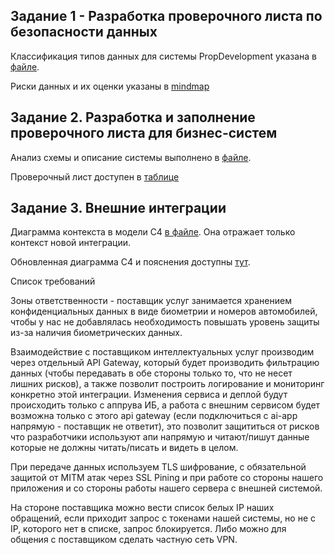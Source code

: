 ## Задание 1 - Разработка проверочного листа по безопасности данных

Классификация типов данных для системы PropDevelopment указана в [файле](Exc1/ANALYZE.md).

Риски данных и их оценки указаны в [mindmap](Exc1/mindmap.drawio)

## Задание 2. Разработка и заполнение проверочного листа для бизнес-систем

Анализ схемы и описание системы выполнено в [файле](Exc2/ANALYZE.md).

Проверочный лист доступен в [таблице](Exc2/checklist.xlsx)

## Задание 3. Внешние интеграции

Диаграмма контекста в модели C4 [в файле](Exc3/PropDevelopment_С4_model-context.drawio). Она отражает только контекст новой интеграции.

Обновленная диаграмма C4 и пояснения доступны [тут](Exc3/PropDevelopment_С4_model.drawio).


Список требований

Зоны ответственности - поставщик услуг занимается хранением конфиденциальных данных в виде биометрии и номеров автомобилей, чтобы у нас не добавлялась необходимость повышать уровень защиты из-за наличия биометрических данных.

Взаимодействие с поставщиком интеллектуальных услуг производим через отдельный API Gateway, который будет производить фильтрацию данных (чтобы передавать в обе стороны только то, что не несет лишних рисков), а также позволит построить логирование и мониторинг конкретно этой интеграции. Изменения сервиса и деплой будут происходить только с аппрува ИБ, а работа с внешним сервисом будет возможна только с этого api gateway (если подключиться с ai-app напрямую - поставщик не ответит), это позволит защититься от рисков что разработчики используют апи напрямую и читают/пишут данные которые не должны читать/писать и видеть в целом.

При передаче данных используем TLS шифрование, с обязательной защитой от MITM атак через SSL Pining и при работе со стороны нашего приложения и со стороны работы нашего сервера с внешней системой.

На стороне поставщика можно вести список белых IP наших обращений, если приходит запрос с токенами нашей системы, но не с IP, которого нет в списке, запрос блокируется.
Либо можно для общения с поставщиком сделать частную сеть VPN.
